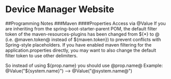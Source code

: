 # Device Manager Website
##Programming Notes
###Maven 
####Properties Access via @Value
If you are inheriting from the spring-boot-starter-parent POM, the default filter token of the maven-resources-plugins has been changed from ${*} to @ (i.e. @maven.token@ instead of ${maven.token}) to prevent conflicts with Spring-style placeholders. If you have enabled maven filtering for the application.properties directly, you may want to also change the default filter token to use other delimiters.

So instead of using ${prop.name} you should use @prop.name@
Example: @Value("${system.name}") --> @Value("@system.name@")

